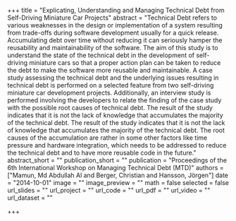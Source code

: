 +++
title = "Explicating, Understanding and Managing Technical Debt from Self-Driving Miniature Car Projects"
abstract = "Technical Debt refers to various weaknesses in the design or implementation of a system resulting from trade-offs during software development usually for a quick release. Accumulating debt over time without reducing it can seriously hamper the reusability and maintainability of the software. The aim of this study is to understand the state of the technical debt in the development of self-driving miniature cars so that a proper action plan can be taken to reduce the debt to make the software more reusable and maintainable. A case study assessing the technical debt and the underlying issues resulting in technical debt is performed on a selected feature from two self-driving miniature car development projects. Additionally, an interview study is performed involving the developers to relate the finding of the case study with the possible root causes of technical debt. The result of the study indicates that it is not the lack of knowledge that accumulates the majority of the technical debt. The result of the study indicates that it is not the lack of knowledge that accumulates the majority of the technical debt. The root causes of the accumulation are rather in some other factors like time pressure and hardware integration, which needs to be addressed to reduce the technical debt and to have more reusable code in the future."
abstract_short = ""
publication_short = ""
publication = "Proceedings of the 6th International Workshop on Managing Technical Debt (MTD)"
authors = ["Mamun, Md Abdullah Al and Berger, Christian and Hansson, Jörgen"]
date = "2014-10-01"
image = ""
image_preview = ""
math = false
selected = false
url_slides = ""
url_project = ""
url_code = ""
url_pdf = ""
url_video = ""
url_dataset = ""

+++
